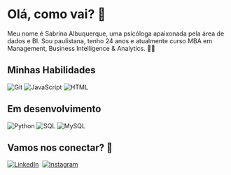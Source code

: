 # Olá, como vai? :raising_hand:
Meu nome é Sabrina Albuquerque, uma psicóloga apaixonada pela área de dados e BI. Sou paulistana, tenho 24 anos e atualmente curso MBA em Management, Business Intelligence & Analytics. :technologist:

## Minhas Habilidades
![Git](https://img.shields.io/badge/GIT-E44C30?style=for-the-badge&logo=git&logoColor=white)
![JavaScript](https://img.shields.io/badge/JavaScript-F7DF1E?style=for-the-badge&logo=javascript&logoColor=black)
![HTML](https://img.shields.io/badge/HTML5-E34F26?style=for-the-badge&logo=html5&logoColor=white)


## Em desenvolvimento
![Python](https://img.shields.io/badge/python-3670A0?style=for-the-badge&logo=python&logoColor=white&color=55522F)
![SQL](https://img.shields.io/badge/sql-954B3E?style=for-the-badge)
![MySQL](https://img.shields.io/badge/MySQL-00000F?style=for-the-badge&logo=mysql&logoColor=white&color=55522F)


## Vamos nos conectar? :speech_balloon:
[![LinkedIn](https://img.shields.io/badge/LinkedIn-0077B5?style=for-the-badge&logo=linkedin&logoColor=white)](https://www.linkedin.com/in/sabrina-albuquerque-316557196/)  
[![Instagram](https://img.shields.io/badge/-Instagram-%23E4405F?style=for-the-badge&logo=instagram&logoColor=white)](https://www.instagram.com/saalbuquerque/)

